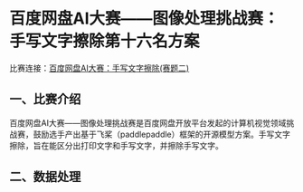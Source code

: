 # 百度网盘AI大赛——图像处理挑战赛：手写文字擦除第十六名方案
   
比赛连接：[百度网盘AI大赛：手写文字擦除(赛题二)](https://aistudio.baidu.com/aistudio/competition/detail/129/0/introduction)

## 一、比赛介绍
百度网盘AI大赛——图像处理挑战赛是百度网盘开放平台发起的计算机视觉领域挑战赛，鼓励选手产出基于飞桨（paddlepaddle）框架的开源模型方案。手写文字擦除，旨在能区分出打印文字和手写文字，并擦除手写文字。


## 二、数据处理
